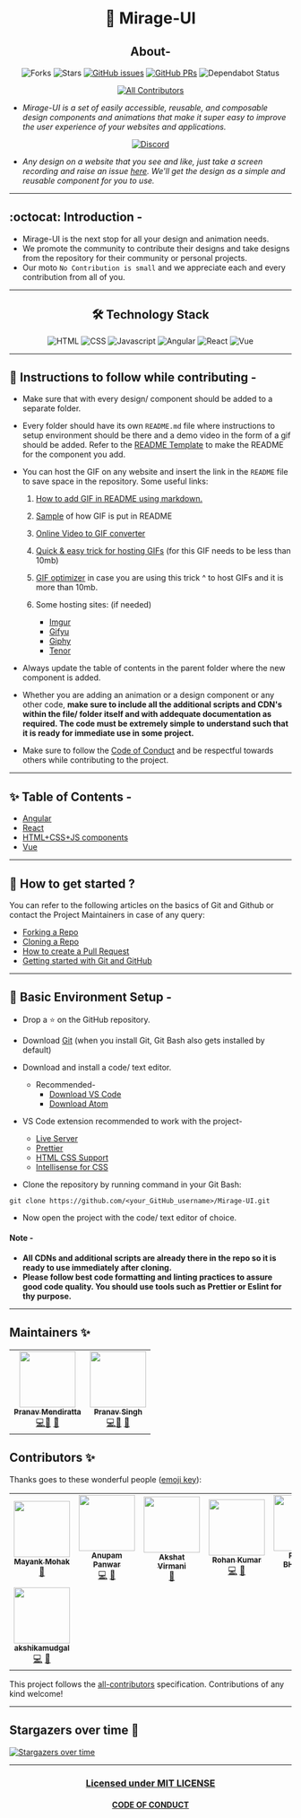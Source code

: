 <div align="center">

# :milky_way: Mirage-UI

## About-

![Forks](https://img.shields.io/github/forks/ALPHAVIO/Mirage-UI?style=social) ![Stars](https://img.shields.io/github/stars/ALPHAVIO/Mirage-UI?style=social) [![GitHub issues](https://img.shields.io/github/issues/ALPHAVIO/Mirage-UI?color=green&logo=github&style=flat)](https://github.com/ALPHAVIO/Mirage-UI/issues) [![GitHub PRs](https://img.shields.io/github/issues-pr/ALPHAVIO/Mirage-UI?style=flat&logo=github)](https://github.com/ALPHAVIO/Mirage-UI/pulls) ![Dependabot Status](https://api.dependabot.com/badges/status?host=github&repo=ALPHAVIO/Mirage-UI)  


<!-- ALL-CONTRIBUTORS-BADGE:START - Do not remove or modify this section -->
[![All Contributors](https://img.shields.io/badge/all_contributors-8-orange.svg?style=flat-square)](#contributors-)
<!-- ALL-CONTRIBUTORS-BADGE:END -->

</div>

- _Mirage-UI is a set of easily accessible, reusable, and composable design components and animations that make it super easy to improve the user experience of your websites and applications._

<div align="center">

[![Discord](https://img.shields.io/badge/Join_ALPHAVIO_Discord-7289DA?style=for-the-badge&logo=discord&logoColor=white)](https://discord.gg/9SgPjvhqEj)

</div>

- _Any design on a website that you see and like, just take a screen recording and raise an issue [here](https://github.com/ALPHAVIO/Mirage-UI/issues). We'll get the design as a simple and reusable component for you to use._

<hr/>

## :octocat: Introduction -

-   Mirage-UI is the next stop for all your design and animation needs.
-   We promote the community to contribute their designs and take designs from the repository for their community or personal projects.
-   Our moto `No Contribution is small` and we appreciate each and every contribution from all of you.

<hr/>

<div align="center">

## 🛠️ Technology Stack

<img alt="HTML" src="https://img.shields.io/badge/html5%20-%23E34F26.svg?&style=for-the-badge&logo=html5&logoColor=white"/> <img alt="CSS" src="https://img.shields.io/badge/css3%20-%231572B6.svg?&style=for-the-badge&logo=css3&logoColor=white"/>  <img alt="Javascript" src="https://img.shields.io/badge/javascript%20-%23323330.svg?&style=for-the-badge&logo=javascript&logoColor=%23F7DF1E"/> <img alt="Angular" src="https://img.shields.io/badge/angular%20-%23E34F26.svg?&style=for-the-badge&logo=angular&logoColor=white"/> <img alt="React" src="https://img.shields.io/badge/react%20-%2320232a.svg?&style=for-the-badge&logo=react&logoColor=%2361DAFB"/> <img alt="Vue" src="https://img.shields.io/badge/Vue.js-35495E?style=for-the-badge&logo=vue.js&logoColor=4FC08D"/>

</div>
    
<hr/>

## :scroll: Instructions to follow while contributing -

-   Make sure that with every design/ component should be added to a separate folder.
-   Every folder should have its own `README.md` file where instructions to setup environment should be there and a demo video in the form of a gif should be added. Refer to the [README Template](README_TEMPLATE.md) to make the README for the component you add.

-   You can host the GIF on any website and insert the link in the `README` file to save space in the repository. Some useful links:

    1. [How to add GIF in README using markdown.](https://stackoverflow.com/questions/34341808/is-there-a-way-to-add-a-gif-to-a-markdown-file/34341845)
    1. [Sample](https://github.com/ALPHAVIO/Mirage-UI/tree/master/HTML%2BCSS%2BJS/Forms/StarRatingSystem/README.md) of how GIF is put in README
    1. [Online Video to GIF converter](https://www.onlineconverter.com/video-to-gif)
    1. [Quick & easy trick for hosting GIFs](https://youtu.be/6NtplFpCMBM) (for this GIF needs to be less than 10mb)
    1. [GIF optimizer](https://ezgif.com/optimize) in case you are using this trick ^ to host GIFs and it is more than 10mb.
    1. Some hosting sites: (if needed)

        - [Imgur](https://imgur.com/)
        - [Gifyu](https://gifyu.com/?lang=en)
        - [Giphy](https://giphy.com/)
        - [Tenor](https://tenor.com/)

-   Always update the table of contents in the parent folder where the new component is added.
-   Whether you are adding an animation or a design component or any other code, **make sure to include all the additional scripts and CDN's within the file/ folder itself and with addequate documentation as required. The code must be extremely simple to understand such that it is ready for immediate use in some project.**
-   Make sure to follow the [Code of Conduct](https://github.com/ALPHAVIO/WordNook/blob/master/CODE_OF_CONDUCT.md) and be respectful towards others while contributing to the project.

<hr/>

## :sparkles: Table of Contents -

-   [Angular](Angular)
-   [React](React)
-   [HTML+CSS+JS components](HTML+CSS+JS)
-   [Vue](Vue)

<hr/>

## :triangular_flag_on_post: How to get started ?

You can refer to the following articles on the basics of Git and Github or contact the Project Maintainers in case of any query:

-   [Forking a Repo](https://help.github.com/en/github/getting-started-with-github/fork-a-repo)
-   [Cloning a Repo](https://help.github.com/en/desktop/contributing-to-projects/creating-a-pull-request)
-   [How to create a Pull Request](https://opensource.com/article/19/7/create-pull-request-github)
-   [Getting started with Git and GitHub](https://towardsdatascience.com/getting-started-with-git-and-github-6fcd0f2d4ac6)

<hr/>

## :beginner: Basic Environment Setup -

-   Drop a :star: on the GitHub repository.

-   Download [Git](https://git-scm.com/downloads) (when you install Git, Git Bash also gets installed by default)

-   Download and install a code/ text editor.

    -   Recommended-
        -   [Download VS Code](https://code.visualstudio.com/download)
        -   [Download Atom](https://atom.io/)

-   VS Code extension recommended to work with the project-

    -   [Live Server](https://marketplace.visualstudio.com/items?itemName=ritwickdey.LiveServer)
    -   [Prettier](https://marketplace.visualstudio.com/items?itemName=esbenp.prettier-vscode)
    -   [HTML CSS Support](https://marketplace.visualstudio.com/items?itemName=ecmel.vscode-html-css)
    -   [Intellisense for CSS](https://marketplace.visualstudio.com/items?itemName=Zignd.html-css-class-completion)

-   Clone the repository by running command in your Git Bash:

```
git clone https://github.com/<your_GitHub_username>/Mirage-UI.git
```

-   Now open the project with the code/ text editor of choice.

#### Note -

-   **All CDNs and additional scripts are already there in the repo so it is ready to use immediately after cloning.**
-   **Please follow best code formatting and linting practices to assure good code quality. You should use tools such as Prettier or Eslint for thy purpose.**

<hr>

## Maintainers ✨
<table>
  <tr>
    <td align="center"><a href="https://github.com/Pranav016"><img src="https://avatars.githubusercontent.com/u/54665036?s=460&u=1bff30cf96a1502a7abd09755f179197007bc345&v=4" width="100px;" alt=""/><br /><sub><b>Pranav Mendiratta</b></sub></a><br /><a href="https://github.com/ALPHAVIO/WordNook/commits?author=Pranav016" title="Code">💻</a><a href="https://github.com/ALPHAVIO/WordNook/commits?author=Pranav016" title="Documentation">📖</a> <a href="https://github.com/ALPHAVIO/WordNook/commits?author=Pranav016" title="Maintenance">🚧</a></td>
    <td align="center"><a href="https://github.com/theBeginner86"><img src="https://avatars.githubusercontent.com/u/73700530?v=4" width="100px;" alt=""/><br /><sub><b>Pranav Singh</b></sub></a><br /><a href="https://github.com/ALPHAVIO/Mirage-UI/commits?author=theBeginner86" title="Code">💻</a><a href="https://github.com/ALPHAVIO/Mirage-UI/commits?author=theBeginner86" title="Documentation">📖</a> <a href="https://github.com/ALPHAVIO/Mirage-UI/commits?author=theBeginner86" title="Maintenance">🚧</a></td>
  </tr>
</table>

## Contributors ✨

Thanks goes to these wonderful people ([emoji key](https://allcontributors.org/docs/en/emoji-key)):

<!-- ALL-CONTRIBUTORS-LIST:START - Do not remove or modify this section -->
<!-- prettier-ignore-start -->
<!-- markdownlint-disable -->
<table>
  <tr>
    <td align="center"><a href="https://mayankmohak.github.io/portfolio/"><img src="https://avatars.githubusercontent.com/u/63801800?v=4?s=100" width="100px;" alt=""/><br /><sub><b>Mayank Mohak</b></sub></a><br /><a href="https://github.com/ALPHAVIO/Mirage-UI/commits?author=mayankmohak" title="Documentation">📖</a></td>
    <td align="center"><a href="https://github.com/Anupam-Panwar"><img src="https://avatars.githubusercontent.com/u/65714751?v=4?s=100" width="100px;" alt=""/><br /><sub><b>Anupam Panwar</b></sub></a><br /><a href="https://github.com/ALPHAVIO/Mirage-UI/commits?author=Anupam-Panwar" title="Code">💻</a> <a href="https://github.com/ALPHAVIO/Mirage-UI/commits?author=Anupam-Panwar" title="Documentation">📖</a></td>
    <td align="center"><a href="https://github.com/akshatvirmani"><img src="https://avatars.githubusercontent.com/u/77536248?v=4?s=100" width="100px;" alt=""/><br /><sub><b>Akshat Virmani</b></sub></a><br /><a href="https://github.com/ALPHAVIO/Mirage-UI/commits?author=akshatvirmani" title="Documentation">📖</a></td>
    <td align="center"><a href="https://www.hackerrank.com/starrohan999"><img src="https://avatars.githubusercontent.com/u/71714344?v=4?s=100" width="100px;" alt=""/><br /><sub><b>Rohan Kumar</b></sub></a><br /><a href="https://github.com/ALPHAVIO/Mirage-UI/commits?author=starrohan999" title="Code">💻</a> <a href="https://github.com/ALPHAVIO/Mirage-UI/commits?author=starrohan999" title="Documentation">📖</a></td>
    <td align="center"><a href="https://github.com/bhoskarpooja"><img src="https://avatars.githubusercontent.com/u/72018117?v=4?s=100" width="100px;" alt=""/><br /><sub><b>POOJA BHOSKAR </b></sub></a><br /><a href="https://github.com/ALPHAVIO/Mirage-UI/commits?author=bhoskarpooja" title="Code">💻</a> <a href="https://github.com/ALPHAVIO/Mirage-UI/commits?author=bhoskarpooja" title="Documentation">📖</a></td>
    <td align="center"><a href="https://github.com/utkarsh1311"><img src="https://avatars.githubusercontent.com/u/70108561?v=4?s=100" width="100px;" alt=""/><br /><sub><b>Utkarsh Maurya</b></sub></a><br /><a href="https://github.com/ALPHAVIO/Mirage-UI/commits?author=utkarsh1311" title="Code">💻</a> <a href="https://github.com/ALPHAVIO/Mirage-UI/commits?author=utkarsh1311" title="Documentation">📖</a></td>
    <td align="center"><a href="https://github.com/urvashiparashar"><img src="https://avatars.githubusercontent.com/u/66862837?v=4?s=100" width="100px;" alt=""/><br /><sub><b>urvashiparashar</b></sub></a><br /><a href="https://github.com/ALPHAVIO/Mirage-UI/commits?author=urvashiparashar" title="Code">💻</a> <a href="https://github.com/ALPHAVIO/Mirage-UI/commits?author=urvashiparashar" title="Documentation">📖</a></td>
  </tr>
  <tr>
    <td align="center"><a href="https://github.com/akshikamudgal"><img src="https://avatars.githubusercontent.com/u/66902249?v=4?s=100" width="100px;" alt=""/><br /><sub><b>akshikamudgal</b></sub></a><br /><a href="https://github.com/ALPHAVIO/Mirage-UI/commits?author=akshikamudgal" title="Code">💻</a> <a href="https://github.com/ALPHAVIO/Mirage-UI/commits?author=akshikamudgal" title="Documentation">📖</a></td>
  </tr>
</table>

<!-- markdownlint-restore -->
<!-- prettier-ignore-end -->

<!-- ALL-CONTRIBUTORS-LIST:END -->

This project follows the [all-contributors](https://github.com/all-contributors/all-contributors) specification. Contributions of any kind welcome!

<hr>

## Stargazers over time 🌟

[![Stargazers over time](https://starchart.cc/ALPHAVIO/Mirage-UI.svg)](https://starchart.cc/ALPHAVIO/Mirage-UI)

<hr>

<div align="center">
    <h3><a href="https://github.com/ALPHAVIO/Mirage-UI/blob/master/LICENSE">Licensed under MIT LICENSE</a></h3>
    <h4><a href="https://github.com/ALPHAVIO/Mirage-UI/blob/master/CODE_OF_CONDUCT.md">CODE OF CONDUCT</a></h4>
</div>
